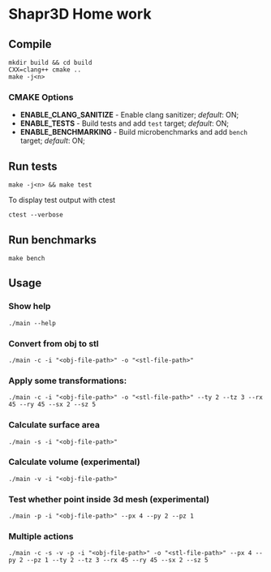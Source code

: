 # Shapr3D Home work

## Compile

```
mkdir build && cd build
CXX=clang++ cmake ..
make -j<n>
```

### CMAKE Options

- **ENABLE_CLANG_SANITIZE** - Enable clang sanitizer; *default*: ON;
- **ENABLE_TESTS** - Build tests and add `test` target; *default*: ON;
- **ENABLE_BENCHMARKING** - Build microbenchmarks and add `bench` target; *default*: ON;

## Run tests

```
make -j<n> && make test
```

To display test output with ctest

```
ctest --verbose
```

## Run benchmarks

```
make bench
```

## Usage

### Show help

```
./main --help
```

### Convert from obj to stl

```
./main -c -i "<obj-file-path>" -o "<stl-file-path>"
```

### Apply some transformations:

```
./main -c -i "<obj-file-path>" -o "<stl-file-path>" --ty 2 --tz 3 --rx 45 --ry 45 --sx 2 --sz 5
```

### Calculate surface area

```
./main -s -i "<obj-file-path>"
```

### Calculate volume (experimental)

```
./main -v -i "<obj-file-path>"
```

### Test whether point inside 3d mesh (experimental)

```
./main -p -i "<obj-file-path>" --px 4 --py 2 --pz 1
```

### Multiple actions

```
./main -c -s -v -p -i "<obj-file-path>" -o "<stl-file-path>" --px 4 --py 2 --pz 1 --ty 2 --tz 3 --rx 45 --ry 45 --sx 2 --sz 5
```
